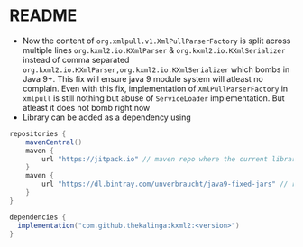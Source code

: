 # README

* Now the content of `org.xmlpull.v1.XmlPullParserFactory` is split across multiple lines `org.kxml2.io.KXmlParser` & `org.kxml2.io.KXmlSerializer` instead of comma separated `org.kxml2.io.KXmlParser,org.kxml2.io.KXmlSerializer` which bombs in Java 9+. This fix will ensure java 9 module system will atleast no complain. Even with this fix, implementation of `XmlPullParserFactory` in `xmlpull` is still nothing but abuse of `ServiceLoader` implementation. But atleast it does not bomb right now
* Library can be added as a dependency using

```groovy
repositories {
    mavenCentral()
    maven {
        url "https://jitpack.io" // maven repo where the current library resides
    }
    maven {
        url "https://dl.bintray.com/unverbraucht/java9-fixed-jars" // repo for fetching `xmlpull` dependency that's java 9 enabled
    }
}

dependencies {
  implementation("com.github.thekalinga:kxml2:<version>")
}
```
